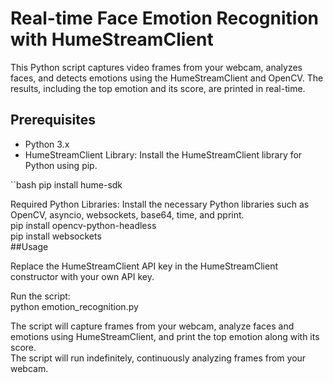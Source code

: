 # Real-time Face Emotion Recognition with HumeStreamClient

This Python script captures video frames from your webcam, analyzes faces, and detects emotions using the HumeStreamClient and OpenCV. The results, including the top emotion and its score, are printed in real-time.

## Prerequisites

- Python 3.x
- HumeStreamClient Library: Install the HumeStreamClient library for Python using pip.

``bash
  pip install hume-sdk

Required Python Libraries: Install the necessary Python libraries such as OpenCV, asyncio, websockets, base64, time, and pprint.<br>
  pip install opencv-python-headless<br>
  pip install websockets<br>
##Usage

Replace the HumeStreamClient API key in the HumeStreamClient constructor with your own API key.

Run the script:<br>
  python emotion_recognition.py

The script will capture frames from your webcam, analyze faces and emotions using HumeStreamClient, and print the top emotion along with its score.<br>
The script will run indefinitely, continuously analyzing frames from your webcam.
